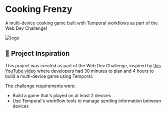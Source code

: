 # Cooking Frenzy

A multi-device cooking game built with Temporal workflows as part of the Web Dev Challenge!

![logo](https://github.com/user-attachments/assets/6e6f7920-f956-4186-b0a3-f71db7429d7a)


## 🧠 Project Inspiration

This project was created as part of the Web Dev Challenge, inspired by [this YouTube video](https://www.youtube.com/watch?v=ftYmXoH0V5I) where developers had 30 minutes to plan and 4 hours to build a multi-device game using Temporal.

The challenge requirements were:
- Build a game that's played on at least 2 devices
- Use Temporal's workflow tools to manage sending information between devices

